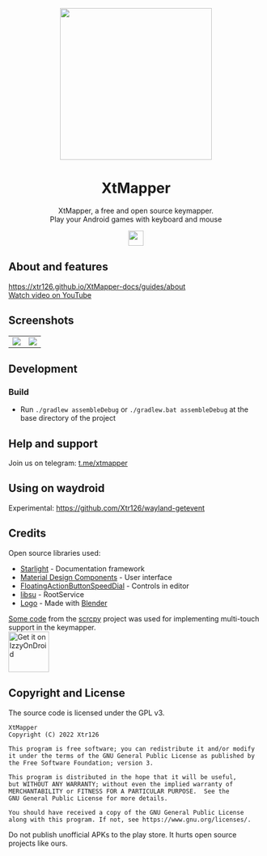 <p align="center">
<a href="#" target="_blank"><img src="https://github.com/Xtr126/XtMapper/assets/80520774/2093a10b-f63f-4687-a4c9-d803f66d4e82" width="300px" height="300px"/></a>
</p>

<h1 align="center">
  XtMapper
</h1>
<p align="center">
  XtMapper, a free and open source keymapper. <br>
  Play your Android games with keyboard and mouse<br>
</p>

<p align="center">
  <a href="https://github.com/Xtr126/XtMapper/releases">
     <img src="https://img.shields.io/github/downloads/Xtr126/XtMapper/total.svg?style=for-the-badge&logo=android" height="30px"/>
  </a>
 </p>

## About and features
https://xtr126.github.io/XtMapper-docs/guides/about  
[Watch video on YouTube](https://www.youtube.com/watch?v=Slcu43xBV3M)  

 ## Screenshots

|   |  |
| ------------- | ------------- |
| <img src="https://github.com/user-attachments/assets/73dd4e4a-c601-4dc9-a593-31fbf6491523"/>  |  <img src="https://github.com/user-attachments/assets/b1d69ba0-f859-4efe-b63c-604d8ee26448"/>  |

## Development

### Build
- Run `./gradlew assembleDebug` or `./gradlew.bat assembleDebug` at the base directory of the project 

## Help and support 
Join us on telegram: [t.me/xtmapper](https://t.me/xtmapper)

## Using on waydroid
Experimental: https://github.com/Xtr126/wayland-getevent 

## Credits
Open source libraries used:

- [Starlight](https://github.com/withastro/starlight) - Documentation framework  
- [Material Design Components](https://github.com/material-components/material-components-android) - User interface
- [FloatingActionButtonSpeedDial](https://github.com/leinardi/FloatingActionButtonSpeedDial) - Controls in editor
- [libsu](https://github.com/topjohnwu/libsu) - RootService  
- [Logo](https://github.com/Xtr126/XtMapper/assets/80520774/2093a10b-f63f-4687-a4c9-d803f66d4e82) - Made with [Blender](https://www.blender.org/)


[Some code](./app/src/main/java/com/genymobile/scrcpy) from the [scrcpy](https://github.com/Genymobile/scrcpy) project was used for implementing multi-touch support in the keymapper.  
[<img src="https://gitlab.com/IzzyOnDroid/repo/-/raw/master/assets/IzzyOnDroid.png"
     alt="Get it on IzzyOnDroid"
     height="80">](https://apt.izzysoft.de/fdroid/index/apk/xtr.keymapper)
## Copyright and License
The source code is licensed under the GPL v3.   
```
XtMapper
Copyright (C) 2022 Xtr126

This program is free software; you can redistribute it and/or modify
it under the terms of the GNU General Public License as published by
the Free Software Foundation; version 3.

This program is distributed in the hope that it will be useful,
but WITHOUT ANY WARRANTY; without even the implied warranty of
MERCHANTABILITY or FITNESS FOR A PARTICULAR PURPOSE.  See the
GNU General Public License for more details.

You should have received a copy of the GNU General Public License 
along with this program. If not, see https://www.gnu.org/licenses/.
```
Do not publish unofficial APKs to the play store. It hurts open source projects like ours.
